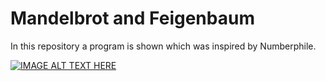# Mandelbrot and Feigenbaum
In this repository a program is shown which was inspired by Numberphile.

[![IMAGE ALT TEXT HERE](https://img.youtube.com/vi/YOUTUBE_VIDEO_ID_HERE/0.jpg)](https://www.youtube.com/watch?v=ETrYE4MdoLQ)

